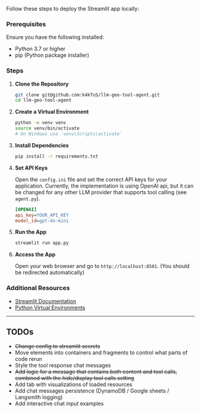 Follow these steps to deploy the Streamlit app locally:

### Prerequisites

Ensure you have the following installed:
- Python 3.7 or higher
- pip (Python package installer)

### Steps

1. **Clone the Repository**

    ```bash
    git clone git@github.com:k4kTuS/llm-geo-tool-agent.git
    cd llm-geo-tool-agent
    ```

2. **Create a Virtual Environment**

    ```bash
    python -m venv venv
    source venv/bin/activate
    # On Windows use `venv\Scripts\activate`
    ```

3. **Install Dependencies**

    ```bash
    pip install -r requirements.txt
    ```

4. **Set API Keys**

    Open the `config.ini` file and set the correct API keys for your application. Currently, the implementation is using OpenAI api, but it can be changed for any other LLM provider that supports tool calling (see `agent.py`).

    ```ini
    [OPENAI]
    api_key=YOUR_API_KEY
    model_id=gpt-4o-mini
    ```

5. **Run the App**

    ```bash
    streamlit run app.py
    ```

6. **Access the App**

    Open your web browser and go to `http://localhost:8501`. (You should be redirected automatically)

### Additional Resources

- [Streamlit Documentation](https://docs.streamlit.io/)
- [Python Virtual Environments](https://docs.python.org/3/tutorial/venv.html)

<hr>

## TODOs

- ~~Change config to streamlit secrets~~
- Move elements into containers and fragments to control what parts of code rerun
- Style the tool response chat messages
- ~~Add logic for a message that contains both content and tool calls, combined with the hide/display tool calls setting~~
- Add tab with visualizations of loaded resources
- Add chat messages persistence (DynamoDB / Google sheets / Langsmith logging)
- Add interactive chat input examples